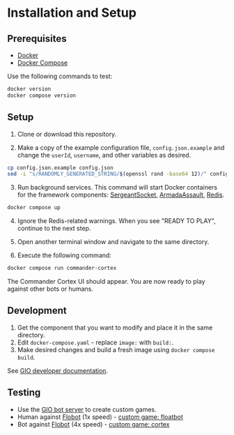 # Installation and Setup

## Prerequisites

- [Docker](https://docs.docker.com/engine/install)
- [Docker Compose](https://docs.docker.com/compose/install)

Use the following commands to test:

```sh
docker version
docker compose version
```

## Setup

1. Clone or download this repository.

2. Make a copy of the example configuration file, `config.json.example` and change the `userId`, `username`, and other variables as desired.

```sh
cp config.json.example config.json
sed -i "s/RANDOMLY_GENERATED_STRING/$(openssl rand -base64 12)/" config.json
```

3. Run background services. This command will start Docker containers for the framework components: [SergeantSocket](https://github.com/CorsairCoalition/SergeantSocket), [ArmadaAssault](https://github.com/CorsairCoalition/ArmadaAssault), [Redis](https://redis.io/).

```sh
docker compose up
```

4. Ignore the Redis-related warnings. When you see "READY TO PLAY", continue to the next step.

5. Open another terminal window and navigate to the same directory.

6. Execute the following command:

```sh
docker compose run commander-cortex
```

The Commander Cortex UI should appear. You are now ready to play against other bots or humans.

## Development

1. Get the component that you want to modify and place it in the same directory.
2. Edit `docker-compose.yaml` - replace `image:` with `build:`.
3. Make desired changes and build a fresh image using `docker compose build`.

See [GIO developer documentation](https://dev.generals.io/).

## Testing

- Use the [GIO bot server](https://bot.generals.io/) to create custom games.
- Human against [Flobot](https://github.com/CorsairCoalition/Flobot) (1x speed) - [custom game: floatbot](https://bot.generals.io/games/floatbot)
- Bot against [Flobot](https://github.com/CorsairCoalition/Flobot) (4x speed) - [custom game: cortex](https://bot.generals.io/games/cortex)
